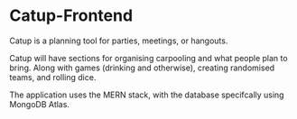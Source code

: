 # Catup-Frontend
Catup is a planning tool for parties, meetings, or hangouts.

Catup will have sections for organising carpooling and what people plan to bring. Along with games (drinking and otherwise), creating randomised teams, and rolling dice.

The application uses the MERN stack, with the database specifcally using MongoDB Atlas. 